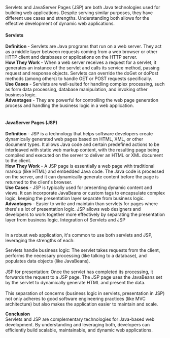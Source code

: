 Servlets and JavaServer Pages (JSP) are both Java technologies used for building web applications. Despite serving similar purposes, they have different use cases and strengths. Understanding both allows for the effective development of dynamic web applications.<br>

<h4><b>Servlets</b></h4>
<b>Definition</b> - Servlets are Java programs that run on a web server. They act as a middle layer between requests coming from a web browser or other HTTP client and databases or applications on the HTTP server.<br>
<b>How They Work</b> - When a web server receives a request for a servlet, it generates an instance of the servlet and calls its service method, passing request and response objects. Servlets can override the doGet or doPost methods (among others) to handle GET or POST requests specifically.<br>
<b>Use Cases</b> - Servlets are well-suited for handling complex processing, such as form data processing, database manipulation, and invoking other business logic.<br>
<b>Advantages</b> - They are powerful for controlling the web page generation process and handling the business logic in a web application.<br><br>

<h4><b>JavaServer Pages (JSP)</b></h4>
<b>Definition</b> - JSP is a technology that helps software developers create dynamically generated web pages based on HTML, XML, or other document types. It allows Java code and certain predefined actions to be interleaved with static web markup content, with the resulting page being compiled and executed on the server to deliver an HTML or XML document to the client.<br>
<b>How They Work</b> - A JSP page is essentially a web page with traditional markup (like HTML) and embedded Java code. The Java code is processed on the server, and it can dynamically generate content before the page is returned to the client's browser.<br>
<b>Use Cases</b> - JSP is typically used for presenting dynamic content and views. It can incorporate JavaBeans or custom tags to encapsulate complex logic, keeping the presentation layer separate from business logic.<br>
<b>Advantages</b> - Easier to write and maintain than servlets for pages where there's a lot of presentation logic. JSP allows web designers and developers to work together more effectively by separating the presentation layer from business logic.
Integration of Servlets and JSP<br><br>

In a robust web application, it's common to use both servlets and JSP, leveraging the strengths of each:

Servlets handle business logic: The servlet takes requests from the client, performs the necessary processing (like talking to a database), and populates data objects (like JavaBeans).<br><br>
JSP for presentation: Once the servlet has completed its processing, it forwards the request to a JSP page. The JSP page uses the JavaBeans set by the servlet to dynamically generate HTML and present the data.<br><br>
This separation of concerns (business logic in servlets, presentation in JSP) not only adheres to good software engineering practices (like MVC architecture) but also makes the application easier to maintain and scale.<br>

<b>Conclusion</b><br>
Servlets and JSP are complementary technologies for Java-based web development. By understanding and leveraging both, developers can efficiently build scalable, maintainable, and dynamic web applications.

